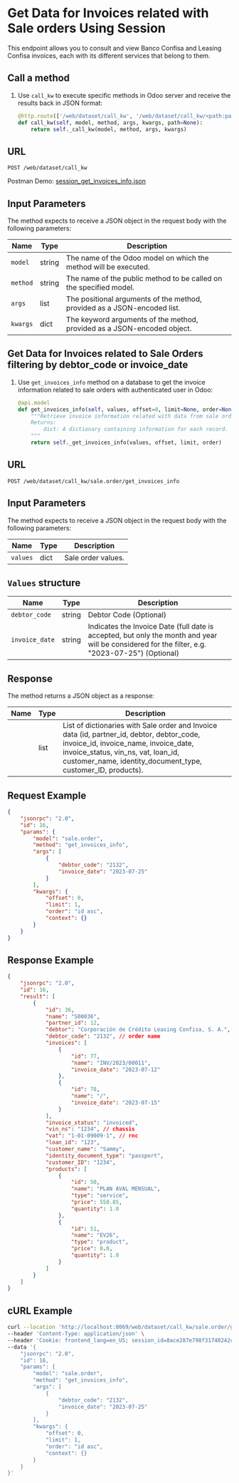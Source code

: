 Get Data for Invoices related with Sale orders Using Session
===========================================

This endpoint allows you to consult and view Banco Confisa and Leasing Confisa invoices, each with its different services that belong to them.

Call a method
-------------

1. Use `call_kw` to execute specific methods in Odoo server and receive the results back in JSON format:

    ```python
    @http.route(['/web/dataset/call_kw', '/web/dataset/call_kw/<path:path>'], type='json', auth="user")
    def call_kw(self, model, method, args, kwargs, path=None):
        return self._call_kw(model, method, args, kwargs)
    ```

## URL

```
POST /web/dataset/call_kw
```

Postman Demo: [session_get_invoices_info.json](postman_collection.json)

## Input Parameters

The method expects to receive a JSON object in the request body with the following parameters:

| Name        | Type    | Description                                                                   |
|-------------|---------|-------------------------------------------------------------------------------|
| `model`     | string  | The name of the Odoo model on which the method will be executed.              |
| `method`    | string  | The name of the public method to be called on the specified model.            |
| `args`      | list    | The positional arguments of the method, provided as a JSON-encoded list.      |
| `kwargs`    | dict    | The keyword arguments of the method, provided as a JSON-encoded object.       |

Get Data for Invoices related to Sale Orders filtering by debtor_code or invoice_date
-------------------------------------

1. Use `get_invoices_info` method on a database to get the invoice information related to sale orders with authenticated user in Odoo:

    ```python
    @api.model
    def get_invoices_info(self, values, offset=0, limit=None, order=None):
        """Retrieve invoice information related with data from sale orders.
        Returns:
            dict: A dictionary containing information for each record.
        """
        return self._get_invoices_info(values, offset, limit, order)
    ```

## URL

```
POST /web/dataset/call_kw/sale.order/get_invoices_info
```

## Input Parameters

The method expects to receive a JSON object in the request body with the following parameters:

| Name        | Type    | Description                                                                        |
|-------------|---------|------------------------------------------------------------------------------------|
| `values`    | dict    | Sale order values.                                                                 |

## `Values` structure

| Name                            | Type              | Description                                          |
|---------------------------------|-------------------|------------------------------------------------------|
| `debtor_code`                   | string            | Debtor Code (Optional)                                        |
| `invoice_date`                  | string            | Indicates the Invoice Date (full date is accepted, but only the month and year will be considered for the filter, e.g. "2023-07-25") (Optional)        |

## Response

The method returns a JSON object as a response:

| Name                         | Type | Description                                                          |
|------------------------------|------|----------------------------------------------------------------------|
|                              | list | List of dictionaries with Sale order and Invoice data (id, partner_id, debtor, debtor_code, invoice_id, invoice_name, invoice_date, invoice_status, vin_ns, vat, loan_id, customer_name, identity_document_type, customer_ID, products).  |

## Request Example

```json
{
    "jsonrpc": "2.0",
    "id": 16,
    "params": {
        "model": "sale.order",
        "method": "get_invoices_info",
        "args": [
            {
                "debtor_code": "2132",
                "invoice_date": "2023-07-25"
            }
        ],
        "kwargs": {
            "offset": 0,
            "limit": 1,
            "order": "id asc",
            "context": {}
        }
    }
}
```

## Response Example

```json
{
    "jsonrpc": "2.0",
    "id": 16,
    "result": [
        {
            "id": 36,
            "name": "S00036",
            "partner_id": 12,
            "debtor": "Corporación de Crédito Leasing Confisa, S. A.",
            "debtor_code": "2132", // order name
            "invoices": [
                {
                    "id": 77,
                    "name": "INV/2023/00011",
                    "invoice_date": "2023-07-12"
                },
                {
                    "id": 78,
                    "name": "/",
                    "invoice_date": "2023-07-15"
                }
            ],
            "invoice_status": "invoiced",
            "vin_ns": "1234", // chassis
            "vat": "1-01-09009-1", // rnc
            "loan_id": "123",
            "customer_name": "Sammy",
            "identity_document_type": "passport",
            "customer_ID": "1234",
            "products": [
                {
                    "id": 50,
                    "name": "PLAN AVAL MENSUAL",
                    "type": "service",
                    "price": 550.85,
                    "quantity": 1.0
                },
                {
                    "id": 51,
                    "name": "EV26",
                    "type": "product",
                    "price": 0.0,
                    "quantity": 1.0
                }
            ]
        }
    ]
}
```

## cURL Example

```bash
curl --location 'http://localhost:8069/web/dataset/call_kw/sale.order/get_invoices_info' \
--header 'Content-Type: application/json' \
--header 'Cookie: frontend_lang=en_US; session_id=8ace287e798f31740242c2a1cdbe8b45352d7e72' \
--data '{
    "jsonrpc": "2.0",
    "id": 16,
    "params": {
        "model": "sale.order",
        "method": "get_invoices_info",
        "args": [
            {
                "debtor_code": "2132",
                "invoice_date": "2023-07-25"
            }
        ],
        "kwargs": {
            "offset": 0,
            "limit": 1,
            "order": "id asc",
            "context": {}
        }
    }
}'
```
